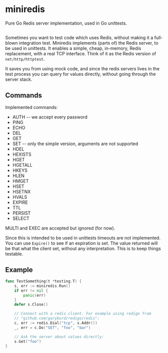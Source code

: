# miniredis

Pure Go Redis server implementation, used in Go unittests.


##

Sometimes you want to test code which uses Redis, without making it a full-blown
integration test.
Miniredis implements (parts of) the Redis server, to be used in unittests. It
enables a simple, cheap, in-memory, Redis replacement, with a real TCP interface. Think of it as the Redis version of `net/http/httptest`.

It saves you from using mock code, and since the redis servers lives in the
test process you can query for values directly, without going through the server
stack.


## Commands

Implemented commands:

 - AUTH -- we accept every password
 - PING
 - ECHO
 - DEL
 - GET
 - SET -- only the simple version, arguments are not supported
 - HDEL
 - HEXISTS
 - HGET
 - HGETALL
 - HKEYS
 - HLEN
 - HMGET
 - HSET
 - HSETNX
 - HVALS
 - EXPIRE
 - TTL
 - PERSIST
 - SELECT

MULTI and EXEC are accepted but ignored (for now).

Since this is intended to be used in unittests timeouts are not implemented.
You can use `Expire()` to see if an expiration is set. The value returned will
be that what the client set, without any interpretation. This is to keep things
testable.

## Example

``` Go
func TestSomething(t *testing.T) {
	s, err := miniredis.Run()
	if err != nil {
		panic(err)
	}
	defer s.Close()

	// Connect with a redis client. For example using redigo from
	// "github.com/garyburd/redigo/redis":
	c, err := redis.Dial("tcp", s.Addr())
	_, err = c.Do("SET", "foo", "bar")

	// Ask the server about values directly:
	s.Get("foo")
}
```
